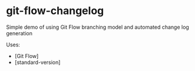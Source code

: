 # git-flow-changelog

Simple demo of using Git Flow branching model and automated change log generation

Uses:
* [Git Flow]
* [standard-version]
